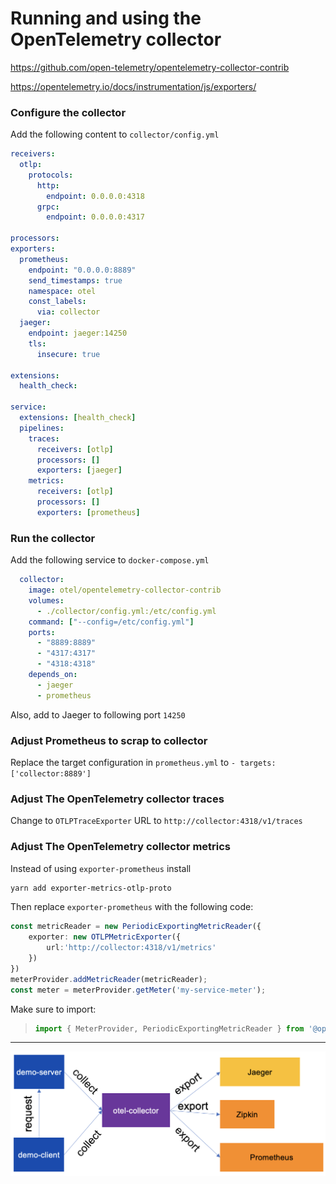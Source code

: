 # Running and using the OpenTelemetry collector

https://github.com/open-telemetry/opentelemetry-collector-contrib

https://opentelemetry.io/docs/instrumentation/js/exporters/

### Configure the collector
Add the following content to `collector/config.yml`
```yml
receivers:
  otlp:
    protocols:
      http:
        endpoint: 0.0.0.0:4318
      grpc:
        endpoint: 0.0.0.0:4317

processors:
exporters:
  prometheus:
    endpoint: "0.0.0.0:8889"
    send_timestamps: true
    namespace: otel
    const_labels:
      via: collector
  jaeger:
    endpoint: jaeger:14250
    tls:
      insecure: true

extensions:
  health_check:

service:
  extensions: [health_check]
  pipelines:
    traces:
      receivers: [otlp]
      processors: []
      exporters: [jaeger]
    metrics:
      receivers: [otlp]
      processors: []
      exporters: [prometheus]
```

### Run the collector
Add the following service to `docker-compose.yml`
```yml
  collector:
    image: otel/opentelemetry-collector-contrib
    volumes: 
      - ./collector/config.yml:/etc/config.yml
    command: ["--config=/etc/config.yml"]
    ports:
      - "8889:8889"
      - "4317:4317"
      - "4318:4318"
    depends_on:
      - jaeger
      - prometheus
```

Also, add to Jaeger to following port `14250`

### Adjust Prometheus to scrap to collector
Replace the target configuration in `prometheus.yml` to  `- targets: ['collector:8889']`


### Adjust The OpenTelemetry collector traces
Change to `OTLPTraceExporter` URL to `http://collector:4318/v1/traces`


### Adjust The OpenTelemetry collector metrics
Instead of using `exporter-prometheus` install
```bash
yarn add exporter-metrics-otlp-proto
```

Then replace `exporter-prometheus` with the following code:

```typescript
const metricReader = new PeriodicExportingMetricReader({
    exporter: new OTLPMetricExporter({
        url:'http://collector:4318/v1/metrics'
    })
})
meterProvider.addMetricReader(metricReader);
const meter = meterProvider.getMeter('my-service-meter');
```

Make sure to import:
> ```typescript 
> import { MeterProvider, PeriodicExportingMetricReader } from '@opentelemetry/sdk-metrics'; 
> ```

---

![qr-code](./assets/demo-arch.png)
